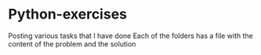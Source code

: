 # Python-exercises
Posting various tasks that I have done
Each of the folders has a file with the content of the problem and the solution
